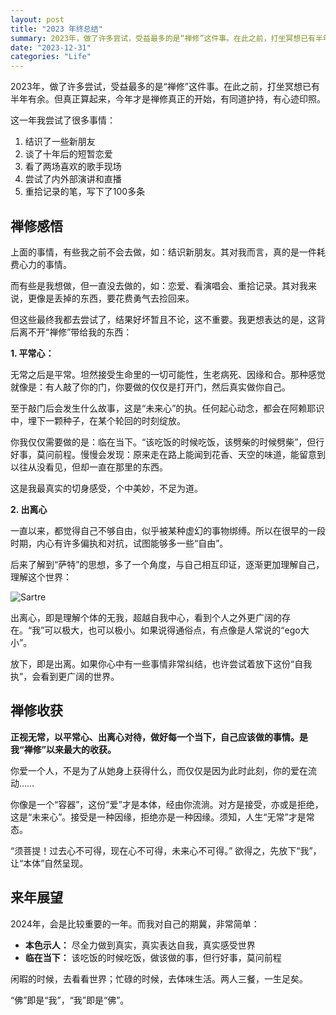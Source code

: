 ```yaml
---
layout: post
title: "2023 年终总结"
summary: 2023年，做了许多尝试，受益最多的是“禅修”这件事。在此之前，打坐冥想已有半年有余。但真正算起来，今年才是禅修真正的开始，有同道护持，有心迹印照。
date: "2023-12-31"
categories: "Life"
---
```


2023年，做了许多尝试，受益最多的是“禅修”这件事。在此之前，打坐冥想已有半年有余。但真正算起来，今年才是禅修真正的开始，有同道护持，有心迹印照。

这一年我尝试了很多事情：

1. 结识了一些新朋友
2. 谈了十年后的短暂恋爱
3. 看了两场喜欢的歌手现场
4. 尝试了内外部演讲和直播
5. 重拾记录的笔，写下了100多条

## 禅修感悟

上面的事情，有些我之前不会去做，如：结识新朋友。其对我而言，真的是一件耗费心力的事情。

而有些是我想做，但一直没去做的，如：恋爱、看演唱会、重拾记录。其对我来说，更像是丢掉的东西，要花费勇气去捡回来。

但这些最终我都去尝试了，结果好坏暂且不论，这不重要。我更想表达的是，这背后离不开“禅修”带给我的东西：

**1. 平常心：**

无常之后是平常。坦然接受生命里的一切可能性，生老病死、因缘和合。那种感觉就像是：有人敲了你的门，你要做的仅仅是打开门，然后真实做你自己。

至于敲门后会发生什么故事，这是“未来心”的执。任何起心动念，都会在阿赖耶识中，埋下一颗种子，在某个轮回的时刻绽放。

你我仅仅需要做的是：临在当下。“该吃饭的时候吃饭，该劈柴的时候劈柴”，但行好事，莫问前程。慢慢会发现：原来走在路上能闻到花香、天空的味道，能留意到以往从没看见，但却一直在那里的东西。

这是我最真实的切身感受，个中美妙，不足为道。

**2. 出离心**

一直以来，都觉得自己不够自由，似乎被某种虚幻的事物绑缚。所以在很早的一段时期，内心有许多偏执和对抗，试图能够多一些“自由”。

后来了解到“萨特”的思想，多了一个角度，与自己相互印证，逐渐更加理解自己，理解这个世界：

![Sartre](https://chilohdata.s3.bitiful.net/blog/sartre.png)

出离心，即是理解个体的无我，超越自我中心，看到个人之外更广阔的存在。“我”可以极大，也可以极小。如果说得通俗点，有点像是人常说的“ego大小”。

放下，即是出离。如果你心中有一些事情非常纠结，也许尝试着放下这份“自我执”，会看到更广阔的世界。

## 禅修收获
**正视无常，以平常心、出离心对待，做好每一个当下，自己应该做的事情。是我“禅修”以来最大的收获。**

你爱一个人，不是为了从她身上获得什么，而仅仅是因为此时此刻，你的爱在流动……  

你像是一个“容器”，这份“爱”才是本体，经由你流淌。对方是接受，亦或是拒绝，这是“未来心”。接受是一种因缘，拒绝亦是一种因缘。须知，人生“无常”才是常态。

“须菩提！过去心不可得，现在心不可得，未来心不可得。” 欲得之，先放下“我”，让“本体”自然呈现。

## 来年展望

2024年，会是比较重要的一年。而我对自己的期冀，非常简单：

- **本色示人：** 尽全力做到真实，真实表达自我，真实感受世界
- **临在当下：** 该吃饭的时候吃饭，做该做的事，但行好事，莫问前程

闲暇的时候，去看看世界；忙碌的时候，去体味生活。两人三餐，一生足矣。

“佛”即是“我”，“我”即是“佛”。